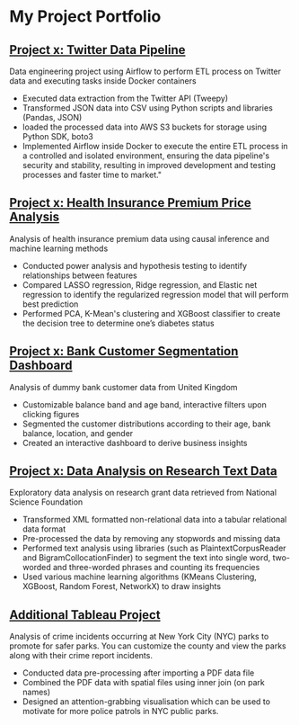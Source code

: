 # My Project Portfolio

## [Project x: Twitter Data Pipeline](https://choijin.github.io/Twitter_Data_Pipeline_ETL/) 

Data engineering project using Airflow to perform ETL process on Twitter data and executing tasks inside Docker containers
* Executed data extraction from the Twitter API (Tweepy)
* Transformed JSON data into CSV using Python scripts and libraries (Pandas, JSON)
* loaded the processed data into AWS S3 buckets for storage using Python SDK, boto3
* Implemented Airflow inside Docker to execute the entire ETL process in a controlled and isolated environment, ensuring the data pipeline's security and stability, resulting in improved development and testing processes and faster time to market."

## [Project x: Health Insurance Premium Price Analysis](https://choijin.github.io/Health_Insurance_Analysis/) 

Analysis of health insurance premium data using causal inference and machine learning methods
* Conducted power analysis and hypothesis testing to identify relationships between features
* Compared LASSO regression, Ridge regression, and Elastic net regression to identify the regularized regression model that will perform best prediction
* Performed PCA, K-Mean's clustering and XGBoost classifier to create the decision tree to determine one’s diabetes status

## [Project x: Bank Customer Segmentation Dashboard](https://choijin.github.io/Bank_Customer_Dashboard/) 

Analysis of dummy bank customer data from United Kingdom
* Customizable balance band and age band, interactive filters upon clicking figures
* Segmented the customer distributions according to their age, bank balance, location, and gender
* Created an interactive dashboard to derive business insights

## [Project x: Data Analysis on Research Text Data](https://choijin.github.io/Data_Analysis_Research/)  

Exploratory data analysis on research grant data retrieved from National Science Foundation 
* Transformed XML formatted non-relational data into a tabular relational data format
* Pre-processed the data by removing any stopwords and missing data
* Performed text analysis using libraries (such as PlaintextCorpusReader and BigramCollocationFinder) to segment the text into single word, two-worded and three-worded phrases and counting its frequencies
* Used various machine learning algorithms (KMeans Clustering, XGBoost, Random Forest, NetworkX) to draw insights

## [Additional Tableau Project](https://public.tableau.com/app/profile/jin.choi8484/viz/NYCParkCrime_16744573706270/NYCRates) 

Analysis of crime incidents occurring at New York City (NYC) parks to promote for safer parks. You can customize the county and view the parks along with their crime report incidents.

* Conducted data pre-processing after importing a PDF data file
* Combined the PDF data with spatial files using inner join (on park names)
* Designed an attention-grabbing visualisation which can be used to motivate for more police patrols in NYC public parks.
